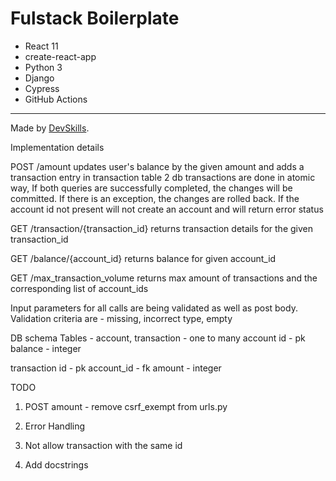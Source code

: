 # Fulstack Boilerplate

- React 11
- create-react-app
- Python 3
- Django
- Cypress
- GitHub Actions

---

Made by [DevSkills](https://devskills.co).

Implementation details

POST /amount
    updates user's balance by the given amount and adds a transaction entry in transaction table
    2 db transactions are done in atomic way, If both queries are successfully completed, the changes will be committed.
    If there is an exception, the changes are rolled back.
    If the account id not present will not create an account and will return error status

GET /transaction/{transaction_id}
    returns transaction details for the given transaction_id

GET /balance/{account_id}
    returns balance for given account_id

GET /max_transaction_volume
    returns max amount of transactions and the corresponding  list of account_ids

Input parameters for all calls are being validated as well as post body.
Validation criteria are - missing, incorrect type, empty


DB schema
Tables - account, transaction - one to many
account
    id - pk
    balance - integer

transaction
    id - pk
    account_id - fk
    amount - integer


TODO

1. POST amount - remove csrf_exempt from urls.py

2. Error Handling

3. Not allow transaction with the same id

4. Add docstrings